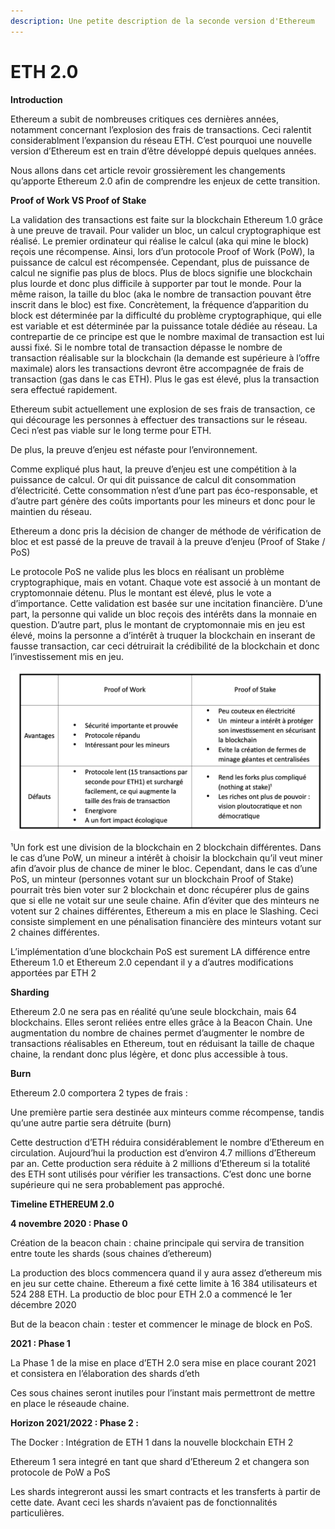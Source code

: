 ```yaml
---
description: Une petite description de la seconde version d'Ethereum
---
```


# ETH 2.0

**Introduction**

Ethereum a subit de nombreuses critiques ces dernières années, notamment concernant l’explosion des frais de transactions. Ceci ralentit considerablment l’expansion du réseau ETH. C’est pourquoi une nouvelle version d’Ethereum est en train d’être développé depuis quelques années.

Nous allons dans cet article revoir grossièrement les changements qu’apporte Ethereum 2.0 afin de comprendre les enjeux de cette transition.

**Proof of Work VS Proof of Stake**

La validation des transactions est faite sur la blockchain Ethereum 1.0 grâce à une preuve de travail. Pour valider un bloc, un calcul cryptographique est réalisé. Le premier ordinateur qui réalise le calcul (aka qui mine le block) reçois une récompense. Ainsi, lors d’un protocole Proof of Work (PoW), la puissance de calcul est récompensée. Cependant, plus de puissance de calcul ne signifie pas plus de blocs. Plus de blocs signifie une blockchain plus lourde et donc plus difficile à supporter par tout le monde. Pour la même raison, la taille du bloc (aka le nombre de transaction pouvant être inscrit dans le bloc) est fixe. Concrètement, la fréquence d’apparition du block est déterminée par la difficulté du problème cryptographique, qui elle est variable et est déterminée par la puissance totale dédiée au réseau. La contrepartie de ce principe est que le nombre maximal de transaction est lui aussi fixé. Si le nombre total de transaction dépasse le nombre de transaction réalisable sur la blockchain (la demande est supérieure à l’offre maximale) alors les transactions devront être accompagnée de frais de transaction (gas dans le cas ETH). Plus le gas est élevé, plus la transaction sera effectué rapidement.

Ethereum subit actuellement une explosion de ses frais de transaction, ce qui décourage les personnes à effectuer des transactions sur le réseau. Ceci n’est pas viable sur le long terme pour ETH.

De plus, la preuve d’enjeu est néfaste pour l’environnement.

Comme expliqué plus haut, la preuve d’enjeu est une compétition à la puissance de calcul. Or qui dit puissance de calcul dit consommation d’électricité. Cette consommation n’est d’une part pas éco-responsable, et d’autre part génère des coûts importants pour les mineurs et donc pour le maintien du réseau.

Ethereum a donc pris la décision de changer de méthode de vérification de bloc et est passé de la preuve de travail à la preuve d’enjeu (Proof of Stake / PoS)

Le protocole PoS ne valide plus les blocs en réalisant un problème cryptographique, mais en votant. Chaque vote est associé à un montant de cryptomonnaie détenu. Plus le montant est élevé, plus le vote a d’importance. Cette validation est basée sur une incitation financière. D’une part, la personne qui valide un bloc reçois des intérêts dans la monnaie en question. D’autre part, plus le montant de cryptomonnaie mis en jeu est élevé, moins la personne a d’intérêt à truquer la blockchain en inserant de fausse transaction, car ceci détruirait la crédibilité de la blockchain et donc l’investissement mis en jeu.

![](../.gitbook/assets/proof-o.png)

¹Un fork est une division de la blockchain en 2 blockchain différentes. Dans le cas d’une PoW, un mineur a intérêt à choisir la blockchain qu’il veut miner afin d’avoir plus de chance de miner le bloc. Cependant, dans le cas d’une PoS, un minteur (personnes votant sur un blockchain Proof of Stake) pourrait très bien voter sur 2 blockchain et donc récupérer plus de gains que si elle ne votait sur une seule chaine. Afin d’éviter que des minteurs ne votent sur 2 chaines différentes, Ethereum a mis en place le Slashing. Ceci consiste simplement en une pénalisation financière des minteurs votant sur 2 chaines différentes.

L’implémentation d’une blockchain PoS est surement LA différence entre Ethereum 1.0 et Ethereum 2.0 cependant il y a d’autres modifications apportées par ETH 2

**Sharding**

Ethereum 2.0 ne sera pas en réalité qu’une seule blockchain, mais 64 blockchains. Elles seront reliées entre elles grâce à la Beacon Chain. Une augmentation du nombre de chaines permet d’augmenter le nombre de transactions réalisables en Ethereum, tout en réduisant la taille de chaque chaine, la rendant donc plus légère, et donc plus accessible à tous.

**Burn**

Ethereum 2.0 comportera 2 types de frais :

Une première partie sera destinée aux minteurs comme récompense, tandis qu’une autre partie sera détruite (burn)

Cette destruction d’ETH réduira considérablement le nombre d’Ethereum en circulation. Aujourd’hui la production est d’environ 4.7 millions d’Ethereum par an. Cette production sera réduite à 2 millions d’Ethereum si la totalité des ETH sont utilisés pour vérifier les transactions. C’est donc une borne supérieure qui ne sera probablement pas approché.

**Timeline ETHEREUM 2.0**

**4 novembre 2020 : Phase 0**

Création de la beacon chain : chaine principale qui servira de transition entre toute les shards (sous chaines d’ethereum)

La production des blocs commencera quand il y aura assez d’ethereum mis en jeu sur cette chaine. Ethereum a fixé cette limite à 16 384 utilisateurs et 524 288 ETH. La productio de bloc pour ETH 2.0 a commencé le 1er décembre 2020

But de la beacon chain : tester et commencer le minage de block en PoS.

**2021 : Phase 1**

La Phase 1 de la mise en place d’ETH 2.0 sera mise en place courant 2021 et consistera en l’élaboration des shards d’eth

Ces sous chaines seront inutiles pour l’instant mais permettront de mettre en place le réseaude chaine.

**Horizon 2021/2022 : Phase 2 :**

The Docker : Intégration de ETH 1 dans la nouvelle blockchain ETH 2

Ethereum 1 sera integré en tant que shard d’Ethereum 2 et changera son protocole de PoW a PoS

Les shards integreront aussi les smart contracts et les transferts à partir de cette date. Avant ceci les shards n’avaient pas de fonctionnalités particulières.
